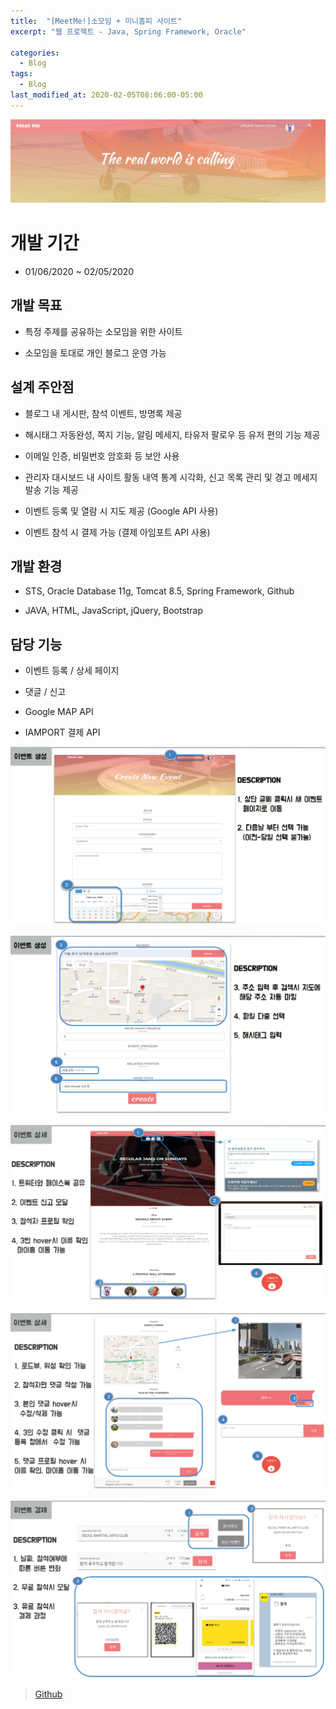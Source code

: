```yaml
---
title:  "[MeetMe!]소모임 + 미니홈피 사이트"
excerpt: "웹 프로젝트 - Java, Spring Framework, Oracle"

categories:
  - Blog
tags:
  - Blog
last_modified_at: 2020-02-05T08:06:00-05:00
---
```

![main](\assets\image\meetme\m_main.jpg)

# 개발 기간
* 01/06/2020 ~ 02/05/2020


## 개발 목표

  * 특정 주제를 공유하는 소모임을 위한 사이트

  * 소모임을 토대로 개인 블로그 운영 가능

## 설계 주안점

* 블로그 내 게시판, 참석 이벤트, 방명록 제공

* 해시태그 자동완성, 쪽지 기능, 알림 메세지, 타유저 팔로우 등 유저 편의 기능 제공

* 이메일 인증, 비밀번호 암호화 등 보안 사용

* 관리자 대시보드 내 사이트 활동 내역 통계 시각화, 신고 목록 관리 및 경고 메세지 발송 기능 제공

* 이벤트 등록 및 열람 시 지도 제공 (Google API 사용)

* 이벤트 참석 시 결제 가능 (결제 아임포트 API 사용)

## 개발 환경

  * STS, Oracle Database 11g, Tomcat 8.5, Spring Framework, Github

  * JAVA, HTML, JavaScript, jQuery, Bootstrap

## 담당 기능

  * 이벤트 등록 / 상세 페이지

  * 댓글 / 신고

  * Google MAP API

  * IAMPORT 결제 API    


![main](\assets\image\meetme\m_new1.PNG)    

![main](\assets\image\meetme\m_new2.PNG)

![main](\assets\image\meetme\m_detail1.PNG)

![main](\assets\image\meetme\m_detail2.PNG)

![main](\assets\image\meetme\m_pay.PNG)

> [Github](https://github.com/JooooHyeWon/meetme)
